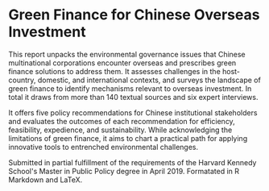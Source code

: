 # Green Finance for Chinese Overseas Investment

This report unpacks the environmental governance issues that Chinese multinational corporations encounter overseas and prescribes green finance solutions to address them. It assesses challenges in the host-country, domestic, and international contexts, and surveys the landscape of green finance to identify mechanisms relevant to overseas investment. In total it draws from more than 140 textual sources and six expert interviews.

It offers five policy recommendations for Chinese institutional stakeholders and evaluates the outcomes of each recommendation for efficiency, feasibility, expedience, and sustainability. While acknowledging the limitations of green finance, it aims to chart a practical path for applying innovative tools to entrenched environmental challenges.

Submitted in partial fulfillment of the requirements of the Harvard Kennedy School's Master in Public Policy degree in April 2019. Formatated in R Markdown and LaTeX.
